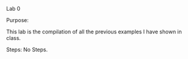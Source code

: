 Lab 0

Purpose: 

This lab is the compilation of all the previous examples I have shown in class.  

Steps: No Steps.